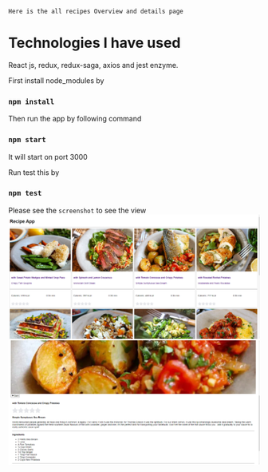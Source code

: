 `Here is the all recipes Overview and details page`

 # Technologies I have used
React js, redux, redux-saga, axios and jest enzyme.

First install node_modules by
### `npm install`

Then run the app by following command
### `npm start`

It will start on port 3000

Run test this by
### `npm test`

Please see the `screenshot` to see the view
![screenshot](screenshots/overview.PNG)
![screenshot](screenshots/details.PNG)

